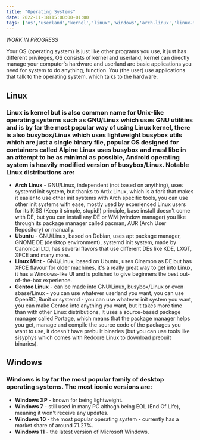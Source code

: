 ```yaml
---
title: "Operating Systems"
date: 2022-11-18T15:00:00+01:00
tags: ['os','userland','kernel','linux','windows','arch-linux','linux-mint','ubuntu','gentoo-linux','windows-xp','windows-7','windows-10','windows-11']
---
```


*WORK IN PROGRESS*

Your OS (operating system) is just like other programs you use, it just has different privileges, OS consists of kernel and userland, kernel can directly manage your computer's hardware and userland are basic applications you need for system to do anything, function. You (the user) use applications that talk to the operating system, which talks to the hardware.

## Linux
### Linux is kernel but is also common name for Unix-like operating systems such as GNU/Linux which uses GNU utilities and is by far the most popular way of using Linux kernel, there is also busybox/Linux which uses lightweight busybox utils which are just a single binary file, popular OS designed for containers called Alpine Linux uses busybox and musl libc in an attempt to be as minimal as possible, Android operating system is heavily modified version of busybox/Linux. Notable Linux distributions are:
* **Arch Linux** - GNU/Linux, independent (not based on anything), uses systemd init system, but thanks to Artix Linux, which is a fork that makes it easier to use other init systems with Arch specific tools, you can use other init systems with ease, mostly used by experienced Linux users for its KISS (Keep it simple, stupid!) principle, base install doesn't come with DE, but you can install any DE or WM (window manager) you like through its package manager called pacman, AUR (Arch User Repository) or manually.
* **Ubuntu** - GNU/Linux, based on Debian, uses apt package manager, GNOME DE (desktop environment), systemd init system, made by Canonical Ltd, has several flavors that use different DEs like KDE, LXQT, XFCE and many more.
* **Linux Mint** - GNU/Linux, based on Ubuntu, uses Cinamon as DE but has XFCE flavour for older machines, it's a really great way to get into Linux, it has a Windows-like UI and is polished to give beginners the best out-of-the-box experience.
* **Gentoo Linux** - can be made into GNU/Linux, busybox/Linux or even sbase/Linux - you can use whatever userland you want, you can use OpenRC, Runit or systemd - you can use whatever init system you want, you can make Gentoo into anything you want, but it takes more time than with other Linux distributions, It uses a source-based package manager called Portage, which means that the package manager helps you get, manage and compile the source code of the packages you want to use, it doesn't have prebuilt binaries (but you can use tools like sisyphys which comes with Redcore Linux to download prebuilt binaries).

## Windows
### Windows is by far the most popular family of desktop operating systems. The most iconic versions are:
* **Windows XP** - known for being lightweight.
* **Windows 7** - still used in many PC althogh being EOL (End Of Life), meaning it won't receive any updates.
* **Windows 10** - the most popular operating system - currently has a market share of around 71.27%.
* **Windows 11** - the latest version of Microsoft Windows.

